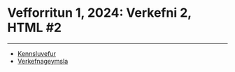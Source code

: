 # Vefforritun 1, 2024: Verkefni 2, HTML #2

---

- [Kennsluvefur](https://github.com/vefforritun/vef1-2024)
- [Verkefnageymsla](https://tol107g-anb59.netlify.app/)
